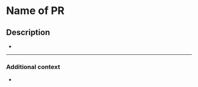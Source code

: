 # **Name of PR**

<!-- This PR fixes #NUMBER_OF_THE_ISSUE, and fixes #NUMBER_OF_THE_ISSUE -->

## **Description**

<!--
Please include a summary of the change and/or which issue is fixed.
List any dependencies required for this change, if there are any.
 -->

*

---

### **Additional context**

<!-- Add any other context or additional information about the pull request.-->

*
